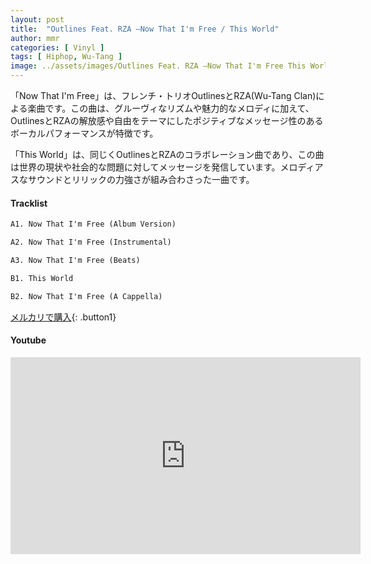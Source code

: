 ```yaml
---
layout: post
title:  "Outlines Feat. RZA –Now That I'm Free / This World"
author: mmr
categories: [ Vinyl ]
tags: [ Hiphop, Wu-Tang ]
image: ../assets/images/Outlines Feat. RZA –Now That I'm Free This World.webp
---
```


「Now That I'm Free」は、フレンチ・トリオOutlinesとRZA(Wu-Tang Clan)による楽曲です。この曲は、グルーヴィなリズムや魅力的なメロディに加えて、OutlinesとRZAの解放感や自由をテーマにしたポジティブなメッセージ性のあるボーカルパフォーマンスが特徴です。

「This World」は、同じくOutlinesとRZAのコラボレーション曲であり、この曲は世界の現状や社会的な問題に対してメッセージを発信しています。メロディアスなサウンドとリリックの力強さが組み合わさった一曲です。

#### Tracklist
```md
A1. Now That I'm Free (Album Version)

A2. Now That I'm Free (Instrumental)

A3. Now That I'm Free (Beats)

B1. This World

B2. Now That I'm Free (A Cappella)
```

[メルカリで購入](https://jp.mercari.com/item/m84642346836?afid=6142608987){: .button1}

#### Youtube
<iframe width="560" height="315" src="https://www.youtube.com/embed/5QMx36aQUkA?si=E_EOVNpJfW_6ja8J" title="YouTube video player" frameborder="0" allow="accelerometer; autoplay; clipboard-write; encrypted-media; gyroscope; picture-in-picture; web-share" referrerpolicy="strict-origin-when-cross-origin" allowfullscreen></iframe>